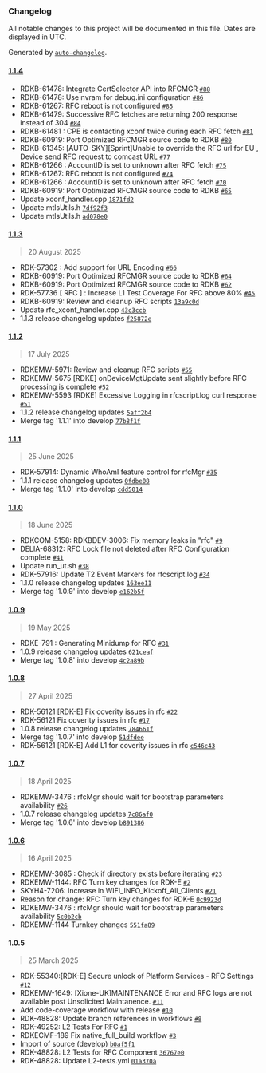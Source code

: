 ### Changelog

All notable changes to this project will be documented in this file. Dates are displayed in UTC.

Generated by [`auto-changelog`](https://github.com/CookPete/auto-changelog).

#### [1.1.4](https://github.com/rdkcentral/rfc/compare/1.1.3...1.1.4)

- RDKB-61478: Integrate CertSelector API into RFCMGR [`#88`](https://github.com/rdkcentral/rfc/pull/88)
- RDKB-61478: Use nvram for debug.ini configuration [`#86`](https://github.com/rdkcentral/rfc/pull/86)
- RDKB-61267: RFC reboot is not configured [`#85`](https://github.com/rdkcentral/rfc/pull/85)
- RDKB-61479: Successive RFC fetches are returning 200 response instead of 304 [`#84`](https://github.com/rdkcentral/rfc/pull/84)
- RDKB-61481 : CPE is contacting xconf twice during each RFC fetch [`#81`](https://github.com/rdkcentral/rfc/pull/81)
- RDKB-60919: Port Optimized RFCMGR source code to RDKB [`#80`](https://github.com/rdkcentral/rfc/pull/80)
- RDKB-61345: [AUTO-SKY][Sprint]Unable to override the RFC url for EU , Device send RFC request to comcast URL [`#77`](https://github.com/rdkcentral/rfc/pull/77)
- RDKB-61266 : AccountID is set to unknown after RFC fetch [`#75`](https://github.com/rdkcentral/rfc/pull/75)
- RDKB-61267: RFC reboot is not configured [`#74`](https://github.com/rdkcentral/rfc/pull/74)
- RDKB-61266 : AccountID is set to unknown after RFC fetch [`#70`](https://github.com/rdkcentral/rfc/pull/70)
- RDKB-60919: Port Optimized RFCMGR source code to RDKB [`#65`](https://github.com/rdkcentral/rfc/pull/65)
- Update xconf_handler.cpp [`1871fd2`](https://github.com/rdkcentral/rfc/commit/1871fd2d6cdc0d7a6ea3d105caddbcce388bea03)
- Update mtlsUtils.h [`7df92f3`](https://github.com/rdkcentral/rfc/commit/7df92f3845169a61e6c2f14a22e6c70462a41e9e)
- Update mtlsUtils.h [`ad078e0`](https://github.com/rdkcentral/rfc/commit/ad078e095e3922df3a7b58a7fedbf59f00ed2e5c)

#### [1.1.3](https://github.com/rdkcentral/rfc/compare/1.1.2...1.1.3)

> 20 August 2025

- RDK-57302 : Add support for URL Encoding [`#66`](https://github.com/rdkcentral/rfc/pull/66)
- RDKB-60919: Port Optimized RFCMGR source code to RDKB [`#64`](https://github.com/rdkcentral/rfc/pull/64)
- RDKB-60919: Port Optimized RFCMGR source code to RDKB [`#62`](https://github.com/rdkcentral/rfc/pull/62)
- RDK-57736 [ RFC ] : Increase L1 Test Coverage For RFC above 80% [`#45`](https://github.com/rdkcentral/rfc/pull/45)
- RDKB-60919: Review and cleanup RFC scripts [`13a9c0d`](https://github.com/rdkcentral/rfc/commit/13a9c0d7e4030501e64d2f8d6c8347e1dac6b3aa)
- Update rfc_xconf_handler.cpp [`43c3ccb`](https://github.com/rdkcentral/rfc/commit/43c3ccb8b058838bded67663de543d8c71191023)
- 1.1.3 release changelog updates [`f25872e`](https://github.com/rdkcentral/rfc/commit/f25872e12d26126aba9b2061e9ebaf5da8565299)

#### [1.1.2](https://github.com/rdkcentral/rfc/compare/1.1.1...1.1.2)

> 17 July 2025

- RDKEMW-5971: Review and cleanup RFC scripts [`#55`](https://github.com/rdkcentral/rfc/pull/55)
- RDKEMW-5675 [RDKE] onDeviceMgtUpdate sent slightly before RFC processing is complete [`#52`](https://github.com/rdkcentral/rfc/pull/52)
- RDKEMW-5593 [RDKE] Excessive Logging in rfcscript.log curl response  [`#51`](https://github.com/rdkcentral/rfc/pull/51)
- 1.1.2 release changelog updates [`5aff2b4`](https://github.com/rdkcentral/rfc/commit/5aff2b469f92859affaa670234017c6983d52516)
- Merge tag '1.1.1' into develop [`77b8f1f`](https://github.com/rdkcentral/rfc/commit/77b8f1f00a13e231cb0e8a13f526809425a1e362)

#### [1.1.1](https://github.com/rdkcentral/rfc/compare/1.1.0...1.1.1)

> 25 June 2025

- RDK-57914: Dynamic WhoAmI feature control for rfcMgr [`#35`](https://github.com/rdkcentral/rfc/pull/35)
- 1.1.1 release changelog updates [`0fdbe08`](https://github.com/rdkcentral/rfc/commit/0fdbe08ff4df491b75797a27fb800a90100299af)
- Merge tag '1.1.0' into develop [`cdd5014`](https://github.com/rdkcentral/rfc/commit/cdd5014d7162beaa4861179a306e41d0e8f83b67)

#### [1.1.0](https://github.com/rdkcentral/rfc/compare/1.0.9...1.1.0)

> 18 June 2025

- RDKCOM-5158: RDKBDEV-3006: Fix memory leaks in "rfc" [`#9`](https://github.com/rdkcentral/rfc/pull/9)
- DELIA-68312: RFC Lock file not deleted after RFC Configuration complete [`#41`](https://github.com/rdkcentral/rfc/pull/41)
- Update run_ut.sh [`#38`](https://github.com/rdkcentral/rfc/pull/38)
- RDK-57916: Update T2 Event Markers for rfcscript.log [`#34`](https://github.com/rdkcentral/rfc/pull/34)
- 1.1.0 release changelog updates [`163ee11`](https://github.com/rdkcentral/rfc/commit/163ee115f22417d8fc9ca449dc08b4be496c7f8a)
- Merge tag '1.0.9' into develop [`e162b5f`](https://github.com/rdkcentral/rfc/commit/e162b5fb69d7f8aae74b6c1446fe38825964c1af)

#### [1.0.9](https://github.com/rdkcentral/rfc/compare/1.0.8...1.0.9)

> 19 May 2025

- RDKE-791 : Generating Minidump for RFC [`#31`](https://github.com/rdkcentral/rfc/pull/31)
- 1.0.9 release changelog updates [`621ceaf`](https://github.com/rdkcentral/rfc/commit/621ceafb4091302a34501262c5a86f3f9dfc7f86)
- Merge tag '1.0.8' into develop [`4c2a89b`](https://github.com/rdkcentral/rfc/commit/4c2a89b93f9226f3ed80f6abbba86a3cd27addbd)

#### [1.0.8](https://github.com/rdkcentral/rfc/compare/1.0.7...1.0.8)

> 27 April 2025

- RDK-56121 [RDK-E] Fix coverity issues in rfc [`#22`](https://github.com/rdkcentral/rfc/pull/22)
- RDK-56121 Fix coverity issues in rfc [`#17`](https://github.com/rdkcentral/rfc/pull/17)
- 1.0.8 release changelog updates [`784661f`](https://github.com/rdkcentral/rfc/commit/784661fb1bebb580b38311d3c7acb9322ef4294a)
- Merge tag '1.0.7' into develop [`51dfdee`](https://github.com/rdkcentral/rfc/commit/51dfdee0092fafda84f5fff29efc02bdf2ce598b)
- RDK-56121 [RDK-E] Add L1 for coverity issues in rfc [`c546c43`](https://github.com/rdkcentral/rfc/commit/c546c4383268f2c0801bfef6140c5288ad0c1d9a)

#### [1.0.7](https://github.com/rdkcentral/rfc/compare/1.0.6...1.0.7)

> 18 April 2025

- RDKEMW-3476 : rfcMgr should wait for bootstrap parameters availability [`#26`](https://github.com/rdkcentral/rfc/pull/26)
- 1.0.7 release changelog updates [`7c86af0`](https://github.com/rdkcentral/rfc/commit/7c86af0423988810b0a121c414046e79dee5cad8)
- Merge tag '1.0.6' into develop [`b891386`](https://github.com/rdkcentral/rfc/commit/b89138613760895515d9566b6b85b155fbb6dcfa)

#### [1.0.6](https://github.com/rdkcentral/rfc/compare/1.0.5...1.0.6)

> 16 April 2025

- RDKEMW-3085 : Check if directory exists before iterating [`#23`](https://github.com/rdkcentral/rfc/pull/23)
- RDKEMW-1144: RFC Turn key changes for RDK-E [`#2`](https://github.com/rdkcentral/rfc/pull/2)
- SKYH4-7206: Increase in WIFI_INFO_Kickoff_All_Clients [`#21`](https://github.com/rdkcentral/rfc/pull/21)
- Reason for change: RFC Turn key changes for RDK-E [`0c9923d`](https://github.com/rdkcentral/rfc/commit/0c9923d25617fb4ed10d5ca4a9b324dd68f6e947)
- RDKEMW-3476 : rfcMgr should wait for bootstrap parameters availability [`5c0b2cb`](https://github.com/rdkcentral/rfc/commit/5c0b2cb787800ef70bf2f2b352b92923ca225c79)
- RDKEMW-1144 Turnkey changes [`551fa89`](https://github.com/rdkcentral/rfc/commit/551fa89cd6841022ff4e0af50eaf6a3fe01356db)

#### 1.0.5

> 25 March 2025

- RDK-55340:[RDK-E] Secure unlock of Platform Services - RFC Settings [`#12`](https://github.com/rdkcentral/rfc/pull/12)
- RDKEMW-1649: [Xione-UK]MAINTENANCE Error and RFC logs are not available post Unsolicited Maintanence. [`#11`](https://github.com/rdkcentral/rfc/pull/11)
- Add code-coverage workflow with release [`#10`](https://github.com/rdkcentral/rfc/pull/10)
- RDK-48828: Update branch references in workflows [`#8`](https://github.com/rdkcentral/rfc/pull/8)
- RDK-49252: L2 Tests For RFC [`#1`](https://github.com/rdkcentral/rfc/pull/1)
- RDKECMF-189 Fix native_full_build workflow [`#3`](https://github.com/rdkcentral/rfc/pull/3)
- Import of source (develop) [`b0af5f1`](https://github.com/rdkcentral/rfc/commit/b0af5f163953ac6f23cde26dd0dd8da43afd47c7)
- RDK-48828: L2 Tests for RFC Component [`36767e0`](https://github.com/rdkcentral/rfc/commit/36767e0acbb8e7c13c8752eacc4ca98bfe654156)
- RDK-48828: Update L2-tests.yml [`01a370a`](https://github.com/rdkcentral/rfc/commit/01a370a2a82ae9f5ddf7dc580189f80a5f8cd43f)
